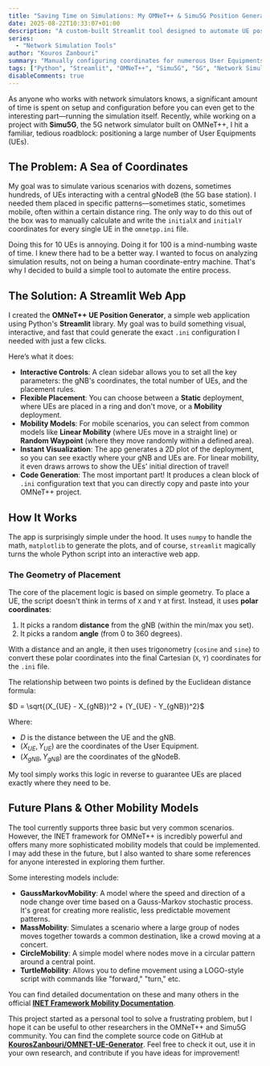 ```yaml
---
title: "Saving Time on Simulations: My OMNeT++ & Simu5G Position Generator"
date: 2025-08-22T10:33:07+01:00
description: "A custom-built Streamlit tool designed to automate UE positioning for OMNeT++ and Simu5G network simulations, saving valuable research time."
series:
  - "Network Simulation Tools"
author: "Kouros Zanbouri"
summary: "Manually configuring coordinates for numerous User Equipments (UEs) in OMNeT++ and Simu5G simulations is a tedious task. This post details the creation of a Python-based web tool using Streamlit that automates this process. The application allows for interactive, visual placement of UEs in static or mobile scenarios, generating the necessary .ini configuration code instantly to accelerate the simulation setup workflow."
tags: ["Python", "Streamlit", "OMNeT++", "Simu5G", "5G", "Network Simulation", "Automation"]
disableComments: true
---
```

As anyone who works with network simulators knows, a significant amount of time is spent on setup and configuration before you can even get to the interesting part—running the simulation itself. Recently, while working on a project with **Simu5G**, the 5G network simulator built on OMNeT++, I hit a familiar, tedious roadblock: positioning a large number of User Equipments (UEs).

## The Problem: A Sea of Coordinates

My goal was to simulate various scenarios with dozens, sometimes hundreds, of UEs interacting with a central gNodeB (the 5G base station). I needed them placed in specific patterns—sometimes static, sometimes mobile, often within a certain distance ring. The only way to do this out of the box was to manually calculate and write the `initialX` and `initialY` coordinates for every single UE in the `omnetpp.ini` file.

Doing this for 10 UEs is annoying. Doing it for 100 is a mind-numbing waste of time. I knew there had to be a better way. I wanted to focus on analyzing simulation results, not on being a human coordinate-entry machine. That's why I decided to build a simple tool to automate the entire process.

## The Solution: A Streamlit Web App 

I created the **OMNeT++ UE Position Generator**, a simple web application using Python's **Streamlit** library. My goal was to build something visual, interactive, and fast that could generate the exact `.ini` configuration I needed with just a few clicks.



Here’s what it does:

* **Interactive Controls**: A clean sidebar allows you to set all the key parameters: the gNB's coordinates, the total number of UEs, and the placement rules.
* **Flexible Placement**: You can choose between a **Static** deployment, where UEs are placed in a ring and don't move, or a **Mobility** deployment.
* **Mobility Models**: For mobile scenarios, you can select from common models like **Linear Mobility** (where UEs move in a straight line) or **Random Waypoint** (where they move randomly within a defined area).
* **Instant Visualization**: The app generates a 2D plot of the deployment, so you can see exactly where your gNB and UEs are. For linear mobility, it even draws arrows to show the UEs' initial direction of travel!
* **Code Generation**: The most important part! It produces a clean block of `.ini` configuration text that you can directly copy and paste into your OMNeT++ project.

## How It Works

The app is surprisingly simple under the hood. It uses `numpy` to handle the math, `matplotlib` to generate the plots, and of course, `streamlit` magically turns the whole Python script into an interactive web app.

### The Geometry of Placement

The core of the placement logic is based on simple geometry. To place a UE, the script doesn't think in terms of `X` and `Y` at first. Instead, it uses **polar coordinates**:
1.  It picks a random **distance** from the gNB (within the min/max you set).
2.  It picks a random **angle** (from 0 to 360 degrees).

With a distance and an angle, it then uses trigonometry (`cosine` and `sine`) to convert these polar coordinates into the final Cartesian (`X`, `Y`) coordinates for the `.ini` file.

The relationship between two points is defined by the Euclidean distance formula:

$D = \sqrt{(X_{UE} - X_{gNB})^2 + (Y_{UE} - Y_{gNB})^2}$

Where:
* $D$ is the distance between the UE and the gNB.
* $(X_{UE}, Y_{UE})$ are the coordinates of the User Equipment.
* $(X_{gNB}, Y_{gNB})$ are the coordinates of the gNodeB.

My tool simply works this logic in reverse to guarantee UEs are placed exactly where they need to be.

## Future Plans & Other Mobility Models

The tool currently supports three basic but very common scenarios. However, the INET framework for OMNeT++ is incredibly powerful and offers many more sophisticated mobility models that could be implemented. I may add these in the future, but I also wanted to share some references for anyone interested in exploring them further.

Some interesting models include:

* **GaussMarkovMobility**: A model where the speed and direction of a node change over time based on a Gauss-Markov stochastic process. It's great for creating more realistic, less predictable movement patterns.
* **MassMobility**: Simulates a scenario where a large group of nodes moves together towards a common destination, like a crowd moving at a concert.
* **CircleMobility**: A simple model where nodes move in a circular pattern around a central point.
* **TurtleMobility**: Allows you to define movement using a LOGO-style script with commands like "forward," "turn," etc.

You can find detailed documentation on these and many others in the official **[INET Framework Mobility Documentation](https://inet.omnetpp.org/docs/users-guide/ch-mobility.html)**.

This project started as a personal tool to solve a frustrating problem, but I hope it can be useful to other researchers in the OMNeT++ and Simu5G community. You can find the complete source code on GitHub at **[KourosZanbouri/OMNET-UE-Generator](https://github.com/KourosZanbouri/OMNET-UE-Generator)**. Feel free to check it out, use it in your own research, and contribute if you have ideas for improvement!